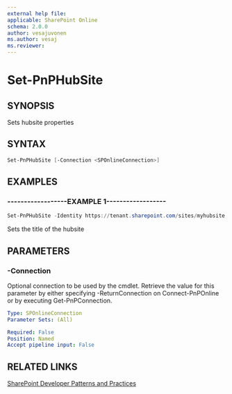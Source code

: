 ```yaml
---
external help file:
applicable: SharePoint Online
schema: 2.0.0
author: vesajuvonen
ms.author: vesaj
ms.reviewer:
---
```

# Set-PnPHubSite

## SYNOPSIS
Sets hubsite properties

## SYNTAX 

```powershell
Set-PnPHubSite [-Connection <SPOnlineConnection>]
```

## EXAMPLES

### ------------------EXAMPLE 1------------------
```powershell
Set-PnPHubSite -Identity https://tenant.sharepoint.com/sites/myhubsite -Title "My New Title"
```

Sets the title of the hubsite

## PARAMETERS

### -Connection
Optional connection to be used by the cmdlet. Retrieve the value for this parameter by either specifying -ReturnConnection on Connect-PnPOnline or by executing Get-PnPConnection.

```yaml
Type: SPOnlineConnection
Parameter Sets: (All)

Required: False
Position: Named
Accept pipeline input: False
```

## RELATED LINKS

[SharePoint Developer Patterns and Practices](https://aka.ms/sppnp)
